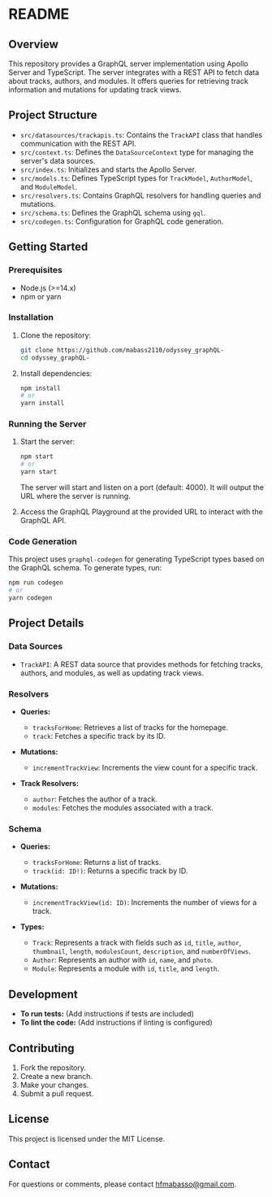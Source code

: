 # README

## Overview

This repository provides a GraphQL server implementation using Apollo Server and TypeScript. The server integrates with a REST API to fetch data about tracks, authors, and modules. It offers queries for retrieving track information and mutations for updating track views.

## Project Structure

- `src/datasources/trackapis.ts`: Contains the `TrackAPI` class that handles communication with the REST API.
- `src/context.ts`: Defines the `DataSourceContext` type for managing the server's data sources.
- `src/index.ts`: Initializes and starts the Apollo Server.
- `src/models.ts`: Defines TypeScript types for `TrackModel`, `AuthorModel`, and `ModuleModel`.
- `src/resolvers.ts`: Contains GraphQL resolvers for handling queries and mutations.
- `src/schema.ts`: Defines the GraphQL schema using `gql`.
- `src/codegen.ts`: Configuration for GraphQL code generation.

## Getting Started

### Prerequisites

- Node.js (>=14.x)
- npm or yarn

### Installation

1. Clone the repository:

   ```bash
   git clone https://github.com/mabass2110/odyssey_graphQL-
   cd odyssey_graphQL-
   ```

2. Install dependencies:

   ```bash
   npm install
   # or
   yarn install
   ```

### Running the Server

1. Start the server:

   ```bash
   npm start
   # or
   yarn start
   ```

   The server will start and listen on a port (default: 4000). It will output the URL where the server is running.

2. Access the GraphQL Playground at the provided URL to interact with the GraphQL API.

### Code Generation

This project uses `graphql-codegen` for generating TypeScript types based on the GraphQL schema. To generate types, run:

```bash
npm run codegen
# or
yarn codegen
```

## Project Details

### Data Sources

- `TrackAPI`: A REST data source that provides methods for fetching tracks, authors, and modules, as well as updating track views.

### Resolvers

- **Queries:**
  - `tracksForHome`: Retrieves a list of tracks for the homepage.
  - `track`: Fetches a specific track by its ID.

- **Mutations:**
  - `incrementTrackView`: Increments the view count for a specific track.

- **Track Resolvers:**
  - `author`: Fetches the author of a track.
  - `modules`: Fetches the modules associated with a track.

### Schema

- **Queries:**
  - `tracksForHome`: Returns a list of tracks.
  - `track(id: ID!)`: Returns a specific track by ID.

- **Mutations:**
  - `incrementTrackView(id: ID)`: Increments the number of views for a track.

- **Types:**
  - `Track`: Represents a track with fields such as `id`, `title`, `author`, `thumbnail`, `length`, `modulesCount`, `description`, and `numberOfViews`.
  - `Author`: Represents an author with `id`, `name`, and `photo`.
  - `Module`: Represents a module with `id`, `title`, and `length`.

## Development

- **To run tests:** (Add instructions if tests are included)
- **To lint the code:** (Add instructions if linting is configured)

## Contributing

1. Fork the repository.
2. Create a new branch.
3. Make your changes.
4. Submit a pull request.

## License

This project is licensed under the MIT License. 

## Contact

For questions or comments, please contact hfmabasso@gmail.com.
